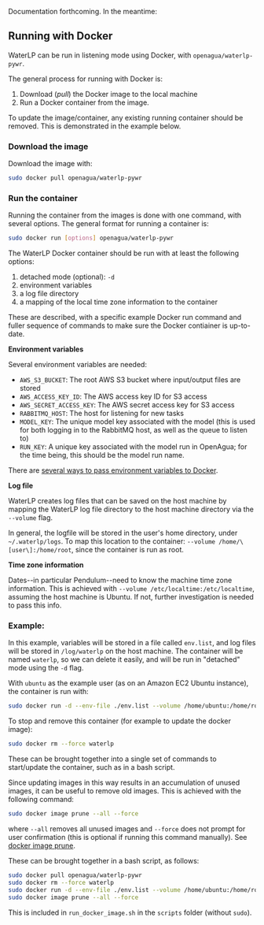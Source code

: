 Documentation forthcoming. In the meantime:

## Running with Docker

WaterLP can be run in listening mode using Docker, with `openagua/waterlp-pywr`.

The general process for running with Docker is:
1. Download (*pull*) the Docker image to the local machine
2. Run a Docker container from the image.

To update the image/container, any existing running container should be removed. This is demonstrated in the example below.

### Download the image

Download the image with:
```bash
sudo docker pull openagua/waterlp-pywr
```

### Run the container

Running the container from the images is done with one command, with several options. The general format for running a container is:
```bash
sudo docker run [options] openagua/waterlp-pywr
```

The WaterLP Docker container should be run with at least the following options:
1. detached mode (optional): `-d`
2. environment variables
3. a log file directory
4. a mapping of the local time zone information to the container

These are described, with a specific example Docker run command and fuller sequence of commands to make sure the Docker contiainer is up-to-date.

**Environment variables**

Several environment variables are needed:

* `AWS_S3_BUCKET`: The root AWS S3 bucket where input/output files are stored
* `AWS_ACCESS_KEY_ID`: The AWS access key ID for S3 access
* `AWS_SECRET_ACCESS_KEY`: The AWS secret access key for S3 access
* `RABBITMQ_HOST`: The host for listening for new tasks
* `MODEL_KEY`: The unique model key associated with the model (this is used for both logging in to the RabbitMQ host, as well as the queue to listen to)
* `RUN_KEY`: A unique key associated with the model run in OpenAgua; for the time being, this should be the model run name.

There are [several ways to pass environment variables to Docker](https://docs.docker.com/engine/reference/commandline/run/#set-environment-variables--e---env---env-file).

**Log file**

WaterLP creates log files that can be saved on the host machine by mapping the WaterLP log file directory to the host machine directory via the `--volume` flag.

In general, the logfile will be stored in the user's home directory, under `~/.waterlp/logs`. To map this location to the container: `--volume /home/\[user\]:/home/root`, since the container is run as root.

**Time zone information**

Dates--in particular Pendulum--need to know the machine time zone information. This is achieved with `--volume /etc/localtime:/etc/localtime`, assuming the host machine is Ubuntu. If not, further investigation is needed to pass this info.

### Example:

In this example, variables will be stored in a file called `env.list`, and log files will be stored in `/log/waterlp` on the host machine. The container will be named `waterlp`, so we can delete it easily, and will be run in "detached" mode using the `-d` flag. 

With `ubuntu` as the example user (as on an Amazon EC2 Ubuntu instance), the container is run with:
```bash
sudo docker run -d --env-file ./env.list --volume /home/ubuntu:/home/root --volume /etc/localtime:/etc/localtime  --name waterlp openagua/waterlp-pywr
```

To stop and remove this container (for example to update the docker image):
```bash
sudo docker rm --force waterlp
```

These can be brought together into a single set of commands to start/update the container, such as in a bash script.

Since updating images in this way results in an accumulation of unused images, it can be useful to remove old images. This is achieved with the following command:
```bash
sudo docker image prune --all --force
```
where `--all` removes all unused images and `--force` does not prompt for user confirmation (this is optional if running this command manually). See [docker image prune](https://docs.docker.com/engine/reference/commandline/image_prune/).

These can be brought together in a bash script, as follows:

```bash
sudo docker pull openagua/waterlp-pywr
sudo docker rm --force waterlp
sudo docker run -d --env-file ./env.list --volume /home/ubuntu:/home/root --volume /etc/localtime:/etc/localtime  --name waterlp openagua/waterlp-pywr
sudo docker image prune --all --force
```

This is included in `run_docker_image.sh` in the `scripts` folder (without `sudo`).